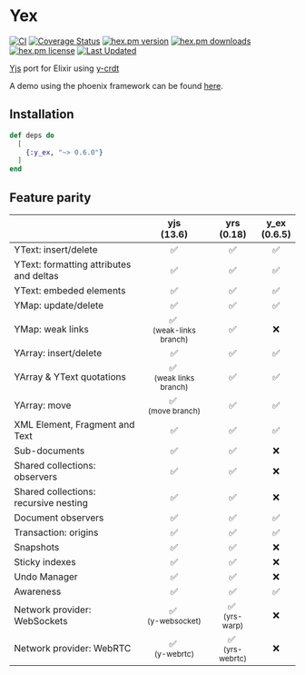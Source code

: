 # Yex

[![CI](https://github.com/satoren/y_ex/actions/workflows/elixir.yml/badge.svg)](https://github.com/satoren/y_ex/actions/workflows/elixir.yml)
[![Coverage Status](https://coveralls.io/repos/satoren/y_ex/badge.svg?branch=main)](https://coveralls.io/r/satoren/y_ex?branch=master)
[![hex.pm version](https://img.shields.io/hexpm/v/y_ex.svg)](https://hex.pm/packages/y_ex)
[![hex.pm downloads](https://img.shields.io/hexpm/dt/y_ex.svg)](https://hex.pm/packages/y_ex)
[![hex.pm license](https://img.shields.io/hexpm/l/y_ex.svg)](https://github.com/satoren/y_ex/blob/master/LICENSE)
[![Last Updated](https://img.shields.io/github/last-commit/satoren/y_ex.svg)](https://github.com/satoren/y_ex/commits/master)

[Yjs](https://yjs.dev/) port for Elixir using [y-crdt](https://github.com/y-crdt/y-crdt)


A demo using the phoenix framework can be found [here](https://github.com/satoren/y-phoenix-channel).

## Installation

```elixir
def deps do
  [
    {:y_ex, "~> 0.6.0"}
  ]
end
```


## Feature parity


|                                         |                  yjs <br/>(13.6)                  |               yrs<br/>(0.18)               |                y_ex<br/>(0.6.5)               | 
|-----------------------------------------|:-------------------------------------------------:|:------------------------------------------:|:------------------------------------------:|
| YText: insert/delete                    |                     &#x2705;                      |                  &#x2705;                  |                  &#x2705;                  |
| YText: formatting attributes and deltas |                     &#x2705;                      |                  &#x2705;                  |                  &#x2705;                  |
| YText: embeded elements                 |                     &#x2705;                      |                  &#x2705;                  |                  &#x2705;                  |
| YMap: update/delete                     |                     &#x2705;                      |                  &#x2705;                  |                  &#x2705;                  |
| YMap: weak links                        | &#x2705; <br/> <small>(weak-links branch)</small> |                  &#x2705;                  |                  &#x274C;                  |
| YArray: insert/delete                   |                     &#x2705;                      |                  &#x2705;                  |                  &#x2705;                  |
| YArray & YText quotations               | &#x2705; <br/> <small>(weak links branch)</small> |                  &#x2705;                  |                  &#x2705;                  |
| YArray: move                            |    &#x2705; <br/> <small>(move branch)</small>    |                  &#x2705;                  |                  &#x2705;                  |
| XML Element, Fragment and Text          |                     &#x2705;                      |                  &#x2705;                  |                  &#x2705;                  |
| Sub-documents                           |                     &#x2705;                      |                  &#x2705;                  |                  &#x274C;                  |
| Shared collections: observers           |                     &#x2705;                      |                  &#x2705;                  |                  &#x274C;                  |
| Shared collections: recursive nesting   |                     &#x2705;                      |                  &#x2705;                  |                  &#x274C;                  |
| Document observers                      |                     &#x2705;                      |                  &#x2705;                  |                  &#x2705;                  |
| Transaction: origins                    |                     &#x2705;                      |                  &#x2705;                  |                  &#x2705;                  |
| Snapshots                               |                     &#x2705;                      |                  &#x2705;                  |                  &#x274C;                  |
| Sticky indexes                          |                     &#x2705;                      |                  &#x2705;                  |                  &#x274C;                  |
| Undo Manager                            |                     &#x2705;                      |                  &#x2705;                  |                  &#x274C;                  |
| Awareness                               |                     &#x2705;                      |                  &#x2705;                  |                  &#x2705;                  |
| Network provider: WebSockets            |    &#x2705; <br/> <small>(y-websocket)</small>    |  &#x2705; <br/> <small>(yrs-warp)</small>  |                  &#x274C;                  |
| Network provider: WebRTC                |     &#x2705; <br/> <small>(y-webrtc)</small>      | &#x2705; <br/> <small>(yrs-webrtc)</small> |                  &#x274C;                  |



